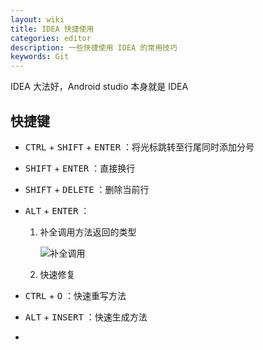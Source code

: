 ```yaml
---
layout: wiki
title: IDEA 快捷使用
categories: editor
description: 一些快捷使用 IDEA 的常用技巧
keywords: Git
---
```


IDEA 大法好，Android studio 本身就是 IDEA

## 快捷键

* <kbd>CTRL</kbd> + <kbd>SHIFT</kbd> + <kbd>ENTER</kbd> ：将光标跳转至行尾同时添加分号

* <kbd>SHIFT</kbd> + <kbd>ENTER</kbd> ：直接换行

* <kbd>SHIFT</kbd> + <kbd>DELETE</kbd> ：删除当前行

* <kbd>ALT</kbd> + <kbd>ENTER</kbd> ：

    1. 补全调用方法返回的类型

        ![补全调用](https://zoharyips.github.io/images\posts\Alt+Enter1.gif "补全调用")

    2. 快速修复

* <kbd>CTRL</kbd> + <kbd>O</kbd> ：快速重写方法

* <kbd>ALT</kbd> + <kbd>INSERT</kbd> ：快速生成方法

* 